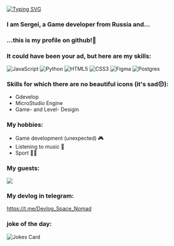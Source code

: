 [![Typing SVG](https://readme-typing-svg.herokuapp.com?font=Fira+Code&size=30&pause=1000&color=02DC00&center=true&random=false&width=435&lines=Hello+World)](https://git.io/typing-svg)
### I am Sergei, a Game developer from Russia and...  
### ...this is my profile on github!🙂


### It could have been your ad, but here are my skills:
![JavaScript](https://img.shields.io/badge/javascript-%23323330.svg?style=for-the-badge&logo=javascript&logoColor=%23F7DF1E) ![Python](https://img.shields.io/badge/python-3670A0?style=for-the-badge&logo=python&logoColor=ffdd54)
![HTML5](https://img.shields.io/badge/html5-%23E34F26.svg?style=for-the-badge&logo=html5&logoColor=white) ![CSS3](https://img.shields.io/badge/css3-%231572B6.svg?style=for-the-badge&logo=css3&logoColor=white) ![Figma](https://img.shields.io/badge/figma-%23F24E1E.svg?style=for-the-badge&logo=figma&logoColor=white) ![Postgres](https://img.shields.io/badge/postgres-%23316192.svg?style=for-the-badge&logo=postgresql&logoColor=white)


### Skills for which there are no beautiful icons (it's sad😔):
* Gdevelop 
* MicroStudio Engine
* Game- and Level- Desigin


### My hobbies:
* Game development (unexpected) :video_game:
* Listening to music :musical_note: 
* Sport 🏋️‍♂️


###  My guests:
![](https://komarev.com/ghpvc/?username=your-github-username)

### My devlog in telegram:
https://t.me/Devlog_Space_Nomad

### joke of the day:
![Jokes Card](https://readme-jokes.vercel.app/api)
